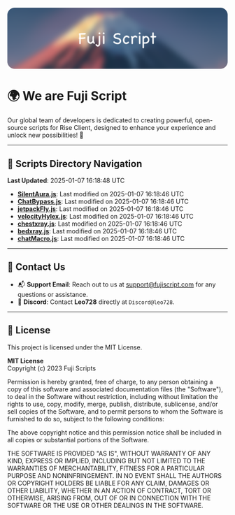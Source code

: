 ![Banner](.github/b.webp)

# 🌍 **We are Fuji Script**

Our global team of developers is dedicated to creating powerful, open-source scripts for Rise Client, designed to enhance your experience and unlock new possibilities! 🌟

---
<!-- SCRIPTS_NAVIGATION_START -->
## 📂 **Scripts Directory Navigation**

**Last Updated**: 2025-01-07 16:18:48 UTC

- **[SilentAura.js](scripts/SilentAura.js)**: Last modified on 2025-01-07 16:18:46 UTC
- **[ChatBypass.js](scripts/ChatBypass.js)**: Last modified on 2025-01-07 16:18:46 UTC
- **[jetpackFly.js](scripts/jetpackFly.js)**: Last modified on 2025-01-07 16:18:46 UTC
- **[velocityHylex.js](scripts/velocityHylex.js)**: Last modified on 2025-01-07 16:18:46 UTC
- **[chestxray.js](scripts/chestxray.js)**: Last modified on 2025-01-07 16:18:46 UTC
- **[bedxray.js](scripts/bedxray.js)**: Last modified on 2025-01-07 16:18:46 UTC
- **[chatMacro.js](scripts/chatMacro.js)**: Last modified on 2025-01-07 16:18:46 UTC

<!-- SCRIPTS_NAVIGATION_END -->

---

## 💬 **Contact Us**  
- 📬 **Support Email**: Reach out to us at [support@fujiscript.com](mailto:support@fujiscript.com) for any questions or assistance.  
- 💬 **Discord**: Contact **Leo728** directly at `Discord@leo728`.

---

## 📜 **License**

This project is licensed under the MIT License.  

**MIT License**  
Copyright (c) 2023 Fuji Scripts  

Permission is hereby granted, free of charge, to any person obtaining a copy of this software and associated documentation files (the "Software"), to deal in the Software without restriction, including without limitation the rights to use, copy, modify, merge, publish, distribute, sublicense, and/or sell copies of the Software, and to permit persons to whom the Software is furnished to do so, subject to the following conditions:  

The above copyright notice and this permission notice shall be included in all copies or substantial portions of the Software.  

THE SOFTWARE IS PROVIDED "AS IS", WITHOUT WARRANTY OF ANY KIND, EXPRESS OR IMPLIED, INCLUDING BUT NOT LIMITED TO THE WARRANTIES OF MERCHANTABILITY, FITNESS FOR A PARTICULAR PURPOSE AND NONINFRINGEMENT. IN NO EVENT SHALL THE AUTHORS OR COPYRIGHT HOLDERS BE LIABLE FOR ANY CLAIM, DAMAGES OR OTHER LIABILITY, WHETHER IN AN ACTION OF CONTRACT, TORT OR OTHERWISE, ARISING FROM, OUT OF OR IN CONNECTION WITH THE SOFTWARE OR THE USE OR OTHER DEALINGS IN THE SOFTWARE.  
